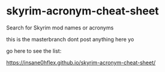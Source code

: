 # skyrim-acronym-cheat-sheet
Search for Skyrim mod names or acronyms

this is the masterbranch dont post anything here yo

go here to see the list:

https://insane0hflex.github.io/skyrim-acronym-cheat-sheet/
